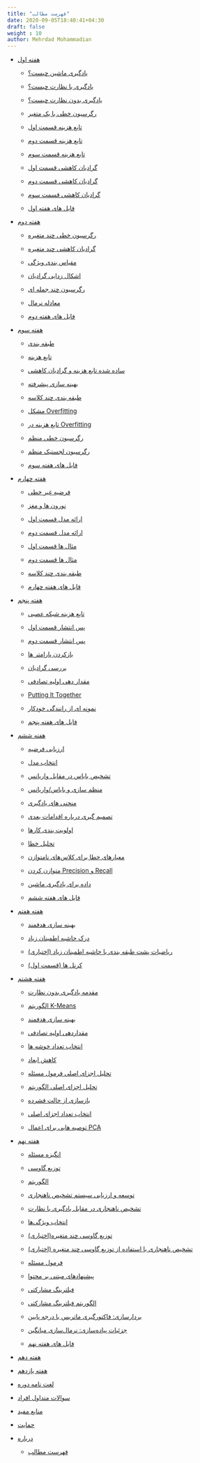 ```yaml
---
title: "فهرست مطالب"
date: 2020-09-05T18:40:41+04:30
draft: false
weight : 10
author: Mehrdad Mohammadian
---
```


<ul class="children children-li">
	

	
		
		
		
	

	

	
		
	
		
			
				
<li>
<a href="/ml-andrew-ng/week1/" class="highlight">   هفته اول </a>
</li>
				

				
			
			

				
<ul>
				

				
					
				

				

				
					
	
		
			
				
<li>
<a href="/ml-andrew-ng/week1/what-is-ml/" class="highlight">یادگیری ماشین چیست؟</a>
</li>
				

				
			
			

				
<ul>
				

				
					
				

				

				
					
	

				

				
</ul>
				
			
		
	
		
			
				
<li>
<a href="/ml-andrew-ng/week1/supervised/" class="highlight">یادگیری با نظارت چیست؟</a>
</li>
				

				
			
			

				
<ul>
				

				
					
				

				

				
					
	

				

				
</ul>
				
			
		
	
		
			
				
<li>
<a href="/ml-andrew-ng/week1/unsupervised/" class="highlight">یادگیری بدون نظارت چیست؟</a>
</li>
				

				
			
			

				
<ul>
				

				
					
				

				

				
					
	

				

				
</ul>
				
			
		
	
		
			
				
<li>
<a href="/ml-andrew-ng/week1/linear-regression-one-variable/" class="highlight">رگرسیون خطی با یک متغیر</a>
</li>
				

				
			
			

				
<ul>
				

				
					
				

				

				
					
	

				

				
</ul>
				
			
		
	
		
			
				
<li>
<a href="/ml-andrew-ng/week1/cost1/" class="highlight">تابع هزینه قسمت اول</a>
</li>
				

				
			
			

				
<ul>
				

				
					
				

				

				
					
	

				

				
</ul>
				
			
		
	
		
			
				
<li>
<a href="/ml-andrew-ng/week1/cost2/" class="highlight">تابع هزینه قسمت دوم</a>
</li>
				

				
			
			

				
<ul>
				

				
					
				

				

				
					
	

				

				
</ul>
				
			
		
	
		
			
				
<li>
<a href="/ml-andrew-ng/week1/cost3/" class="highlight">تابع هزینه قسمت سوم</a>
</li>
				

				
			
			

				
<ul>
				

				
					
				

				

				
					
	

				

				
</ul>
				
			
		
	
		
			
				
<li>
<a href="/ml-andrew-ng/week1/gradient1/" class="highlight">گرادیان کاهشی قسمت اول</a>
</li>
				

				
			
			

				
<ul>
				

				
					
				

				

				
					
	

				

				
</ul>
				
			
		
	
		
			
				
<li>
<a href="/ml-andrew-ng/week1/gradient2/" class="highlight">گرادیان کاهشی قسمت دوم</a>
</li>
				

				
			
			

				
<ul>
				

				
					
				

				

				
					
	

				

				
</ul>
				
			
		
	
		
			
				
<li>
<a href="/ml-andrew-ng/week1/gradient3/" class="highlight">گرادیان کاهشی قسمت سوم</a>
</li>
				

				
			
			

				
<ul>
				

				
					
				

				

				
					
	

				

				
</ul>
				
			
		
	
		
			
				
<li>
<a href="/ml-andrew-ng/week1/files/" class="highlight">فایل های هفته اول</a>
</li>
				

				
			
			

				
<ul>
				

				
					
				

				

				
					
	

				

				
</ul>
				
			
		
	

				

				
</ul>
				
			
		
	
		
			
				
<li>
<a href="/ml-andrew-ng/week2/" class="highlight"> هفته دوم</a>
</li>
				

				
			
			

				
<ul>
				

				
					
				

				

				
					
	
		
			
				
<li>
<a href="/ml-andrew-ng/week2/linear-regression-many-variable/" class="highlight">رگرسیون خطی چند متغیره</a>
</li>
				

				
			
			

				
<ul>
				

				
					
				

				

				
					
	

				

				
</ul>
				
			
		
	
		
			
				
<li>
<a href="/ml-andrew-ng/week2/gradient-many-variable/" class="highlight">گرادیان کاهشی چند متغیره</a>
</li>
				

				
			
			

				
<ul>
				

				
					
				

				

				
					
	

				

				
</ul>
				
			
		
	
		
			
				
<li>
<a href="/ml-andrew-ng/week2/feature-scaling/" class="highlight">مقیاس بندی ویژگی</a>
</li>
				

				
			
			

				
<ul>
				

				
					
				

				

				
					
	

				

				
</ul>
				
			
		
	
		
			
				
<li>
<a href="/ml-andrew-ng/week2/debugging-gradient/" class="highlight">اشکال زدایی گرادیان</a>
</li>
				

				
			
			

				
<ul>
				

				
					
				

				

				
					
	

				

				
</ul>
				
			
		
	
		
			
				
<li>
<a href="/ml-andrew-ng/week2/polynomial-regression/" class="highlight">رگرسیون چند جمله ای</a>
</li>
				

				
			
			

				
<ul>
				

				
					
				

				

				
					
	

				

				
</ul>
				
			
		
	
		
			
				
<li>
<a href="/ml-andrew-ng/week2/normal-equation/" class="highlight">معادله نرمال</a>
</li>
				

				
			
			

				
<ul>
				

				
					
				

				

				
					
	

				

				
</ul>
				
			
		
	
		
			
				
<li>
<a href="/ml-andrew-ng/week2/files/" class="highlight">فایل های هفته دوم</a>
</li>
				

				
			
			

				
<ul>
				

				
					
				

				

				
					
	

				

				
</ul>
				
			
		
	

				

				
</ul>
				
			
		
	
		
			
				
<li>
<a href="/ml-andrew-ng/week3/" class="highlight"> هفته سوم</a>
</li>
				

				
			
			

				
<ul>
				

				
					
				

				

				
					
	
		
			
				
<li>
<a href="/ml-andrew-ng/week3/classification/" class="highlight">طبقه بندی</a>
</li>
				

				
			
			

				
<ul>
				

				
					
				

				

				
					
	

				

				
</ul>
				
			
		
	
		
			
				
<li>
<a href="/ml-andrew-ng/week3/cost-function/" class="highlight">تابع هزینه</a>
</li>
				

				
			
			

				
<ul>
				

				
					
				

				

				
					
	

				

				
</ul>
				
			
		
	
		
			
				
<li>
<a href="/ml-andrew-ng/week3/simplified-cost-gradient/" class="highlight">ساده شده تابع هزینه و گرادیان کاهشی</a>
</li>
				

				
			
			

				
<ul>
				

				
					
				

				

				
					
	

				

				
</ul>
				
			
		
	
		
			
				
<li>
<a href="/ml-andrew-ng/week3/advanced-optimization/" class="highlight">بهینه سازی پیشرفته</a>
</li>
				

				
			
			

				
<ul>
				

				
					
				

				

				
					
	

				

				
</ul>
				
			
		
	
		
			
				
<li>
<a href="/ml-andrew-ng/week3/multiclass-classification/" class="highlight">طبقه بندی چند کلاسه</a>
</li>
				

				
			
			

				
<ul>
				

				
					
				

				

				
					
	

				

				
</ul>
				
			
		
	
		
			
				
<li>
<a href="/ml-andrew-ng/week3/overfitting/" class="highlight">مشکل Overfitting</a>
</li>
				

				
			
			

				
<ul>
				

				
					
				

				

				
					
	

				

				
</ul>
				
			
		
	
		
			
				
<li>
<a href="/ml-andrew-ng/week3/cost-function-overfitting/" class="highlight"> تابع هزینه در Overfitting</a>
</li>
				

				
			
			

				
<ul>
				

				
					
				

				

				
					
	

				

				
</ul>
				
			
		
	
		
			
				
<li>
<a href="/ml-andrew-ng/week3/regularized-linear-regression/" class="highlight">رگرسیون خطی منظم</a>
</li>
				

				
			
			

				
<ul>
				

				
					
				

				

				
					
	

				

				
</ul>
				
			
		
	
		
			
				
<li>
<a href="/ml-andrew-ng/week3/regularized-logistic-regression/" class="highlight">رگرسیون لجستیک منظم</a>
</li>
				

				
			
			

				
<ul>
				

				
					
				

				

				
					
	

				

				
</ul>
				
			
		
	
		
			
				
<li>
<a href="/ml-andrew-ng/week3/files/" class="highlight">فایل های هفته سوم</a>
</li>
				

				
			
			

				
<ul>
				

				
					
				

				

				
					
	

				

				
</ul>
				
			
		
	

				

				
</ul>
				
			
		
	
		
			
				
<li>
<a href="/ml-andrew-ng/week4/" class="highlight"> هفته چهارم</a>
</li>
				

				
			
			

				
<ul>
				

				
					
				

				

				
					
	
		
			
				
<li>
<a href="/ml-andrew-ng/week4/non-linear-hypotheses/" class="highlight">فرضیه غیر خطی</a>
</li>
				

				
			
			

				
<ul>
				

				
					
				

				

				
					
	

				

				
</ul>
				
			
		
	
		
			
				
<li>
<a href="/ml-andrew-ng/week4/neurons-and-brain/" class="highlight">نورون ها و مغز</a>
</li>
				

				
			
			

				
<ul>
				

				
					
				

				

				
					
	

				

				
</ul>
				
			
		
	
		
			
				
<li>
<a href="/ml-andrew-ng/week4/model-representation-1/" class="highlight">ارائه مدل قسمت اول</a>
</li>
				

				
			
			

				
<ul>
				

				
					
				

				

				
					
	

				

				
</ul>
				
			
		
	
		
			
				
<li>
<a href="/ml-andrew-ng/week4/model-representation-2/" class="highlight">ارائه مدل قسمت دوم</a>
</li>
				

				
			
			

				
<ul>
				

				
					
				

				

				
					
	

				

				
</ul>
				
			
		
	
		
			
				
<li>
<a href="/ml-andrew-ng/week4/examples-1/" class="highlight">مثال ها قسمت اول</a>
</li>
				

				
			
			

				
<ul>
				

				
					
				

				

				
					
	

				

				
</ul>
				
			
		
	
		
			
				
<li>
<a href="/ml-andrew-ng/week4/examples-2/" class="highlight">مثال ها قسمت دوم</a>
</li>
				

				
			
			

				
<ul>
				

				
					
				

				

				
					
	

				

				
</ul>
				
			
		
	
		
			
				
<li>
<a href="/ml-andrew-ng/week4/multiclass-classification/" class="highlight">طبقه بندی چند کلاسه</a>
</li>
				

				
			
			

				
<ul>
				

				
					
				

				

				
					
	

				

				
</ul>
				
			
		
	
		
			
				
<li>
<a href="/ml-andrew-ng/week4/files/" class="highlight">فایل های هفته چهارم</a>
</li>
				

				
			
			

				
<ul>
				

				
					
				

				

				
					
	

				

				
</ul>
				
			
		
	

				

				
</ul>
				
			
		
	
		
			
				
<li>
<a href="/ml-andrew-ng/week5/" class="highlight"> هفته پنجم</a>
</li>
				

				
			
			

				
<ul>
				

				
					
				

				

				
					
	
		
			
				
<li>
<a href="/ml-andrew-ng/week5/nn-cost-function/" class="highlight">تابع هزینه شبکه عصبی</a>
</li>
				

				
			
			

				
<ul>
				

				
					
				

				

				
					
	

				

				
</ul>
				
			
		
	
		
			
				
<li>
<a href="/ml-andrew-ng/week5/backpropagation-1/" class="highlight">پس انتشار قسمت اول</a>
</li>
				

				
			
			

				
<ul>
				

				
					
				

				

				
					
	

				

				
</ul>
				
			
		
	
		
			
				
<li>
<a href="/ml-andrew-ng/week5/backpropagation-2/" class="highlight">پس انتشار قسمت دوم</a>
</li>
				

				
			
			

				
<ul>
				

				
					
				

				

				
					
	

				

				
</ul>
				
			
		
	
		
			
				
<li>
<a href="/ml-andrew-ng/week5/unrolling-parameters/" class="highlight">بازکردن پارامتر ها</a>
</li>
				

				
			
			

				
<ul>
				

				
					
				

				

				
					
	

				

				
</ul>
				
			
		
	
		
			
				
<li>
<a href="/ml-andrew-ng/week5/gradient-checking/" class="highlight">بررسی گرادیان</a>
</li>
				

				
			
			

				
<ul>
				

				
					
				

				

				
					
	

				

				
</ul>
				
			
		
	
		
			
				
<li>
<a href="/ml-andrew-ng/week5/random-initialization/" class="highlight">مقدار دهی اولیه تصادفی</a>
</li>
				

				
			
			

				
<ul>
				

				
					
				

				

				
					
	

				

				
</ul>
				
			
		
	
		
			
				
<li>
<a href="/ml-andrew-ng/week5/putting-it-together/" class="highlight">Putting It Together</a>
</li>
				

				
			
			

				
<ul>
				

				
					
				

				

				
					
	

				

				
</ul>
				
			
		
	
		
			
				
<li>
<a href="/ml-andrew-ng/week5/autonomous-driving/" class="highlight">نمونه ای از رانندگی خودکار</a>
</li>
				

				
			
			

				
<ul>
				

				
					
				

				

				
					
	

				

				
</ul>
				
			
		
	
		
			
				
<li>
<a href="/ml-andrew-ng/week5/files/" class="highlight">فایل های هفته پنجم</a>
</li>
				

				
			
			

				
<ul>
				

				
					
				

				

				
					
	

				

				
</ul>
				
			
		
	

				

				
</ul>
				
			
		
	
		
			
				
<li>
<a href="/ml-andrew-ng/week6/" class="highlight"> هفته ششم</a>
</li>
				

				
			
			

				
<ul>
				

				
					
				

				

				
					
	
		
			
				
<li>
<a href="/ml-andrew-ng/week6/evaluating-hypothesis/" class="highlight">ارزیابی فرضیه</a>
</li>
				

				
			
			

				
<ul>
				

				
					
				

				

				
					
	

				

				
</ul>
				
			
		
	
		
			
				
<li>
<a href="/ml-andrew-ng/week6/model-selection/" class="highlight">انتخاب مدل</a>
</li>
				

				
			
			

				
<ul>
				

				
					
				

				

				
					
	

				

				
</ul>
				
			
		
	
		
			
				
<li>
<a href="/ml-andrew-ng/week6/diagnosing-bias-variance/" class="highlight">تشخیص بایاس در مقابل واریانس</a>
</li>
				

				
			
			

				
<ul>
				

				
					
				

				

				
					
	

				

				
</ul>
				
			
		
	
		
			
				
<li>
<a href="/ml-andrew-ng/week6/regularization-and-bias-variance/" class="highlight">منظم سازی و بایاس/واریانس</a>
</li>
				

				
			
			

				
<ul>
				

				
					
				

				

				
					
	

				

				
</ul>
				
			
		
	
		
			
				
<li>
<a href="/ml-andrew-ng/week6/learning-curves/" class="highlight">منحنی های یادگیری</a>
</li>
				

				
			
			

				
<ul>
				

				
					
				

				

				
					
	

				

				
</ul>
				
			
		
	
		
			
				
<li>
<a href="/ml-andrew-ng/week6/deciding-what-to-do-next/" class="highlight">تصمیم گیری درباره اقدامات بعدی</a>
</li>
				

				
			
			

				
<ul>
				

				
					
				

				

				
					
	

				

				
</ul>
				
			
		
	
		
			
				
<li>
<a href="/ml-andrew-ng/week6/prioritizing-what-to-work-on/" class="highlight">اولویت بندی کارها</a>
</li>
				

				
			
			

				
<ul>
				

				
					
				

				

				
					
	

				

				
</ul>
				
			
		
	
		
			
				
<li>
<a href="/ml-andrew-ng/week6/error-analysis/" class="highlight">تحلیل خطا</a>
</li>
				

				
			
			

				
<ul>
				

				
					
				

				

				
					
	

				

				
</ul>
				
			
		
	
		
			
				
<li>
<a href="/ml-andrew-ng/week6/error-metrics-for-skewed-classes/" class="highlight">معیار‌های خطا برای کلاس‌های نامتوازن</a>
</li>
				

				
			
			

				
<ul>
				

				
					
				

				

				
					
	

				

				
</ul>
				
			
		
	
		
			
				
<li>
<a href="/ml-andrew-ng/week6/trading-off-precision-and-recall/" class="highlight">متوازن کردن Precision  و Recall</a>
</li>
				

				
			
			

				
<ul>
				

				
					
				

				

				
					
	

				

				
</ul>
				
			
		
	
		
			
				
<li>
<a href="/ml-andrew-ng/week6/data-for-machine-learning/" class="highlight">داده برای یادگیری ماشین</a>
</li>
				

				
			
			

				
<ul>
				

				
					
				

				

				
					
	

				

				
</ul>
				
			
		
	
		
			
				
<li>
<a href="/ml-andrew-ng/week6/files/" class="highlight">فایل های هفته ششم</a>
</li>
				

				
			
			

				
<ul>
				

				
					
				

				

				
					
	

				

				
</ul>
				
			
		
	

				

				
</ul>
				
			
		
	
		
			
				
<li>
<a href="/ml-andrew-ng/week7/" class="highlight"> هفته هفتم</a>
</li>
				

				
			
			

				
<ul>
				

				
					
				

				

				
					
	
		
			
				
<li>
<a href="/ml-andrew-ng/week7/optimization-objective/" class="highlight">بهینه سازی هدفمند</a>
</li>
				

				
			
			

				
<ul>
				

				
					
				

				

				
					
	

				

				
</ul>
				
			
		
	
		
			
				
<li>
<a href="/ml-andrew-ng/week7/large-margin-intuition/" class="highlight">درک حاشیه اطمینان زیاد</a>
</li>
				

				
			
			

				
<ul>
				

				
					
				

				

				
					
	

				

				
</ul>
				
			
		
	
		
			
				
<li>
<a href="/ml-andrew-ng/week7/mathematics-behind-large-margin-classification/" class="highlight">ریاضیات پشت طبقه بندی با حاشیه اطمینان زیاد (اختیاری)</a>
</li>
				

				
			
			

				
<ul>
				

				
					
				

				

				
					
	

				

				
</ul>
				
			
		
	
		
			
				
<li>
<a href="/ml-andrew-ng/week7/kernels1/" class="highlight"> کرنل ها (قسمت اول)</a>
</li>
				

				
			
			

				
<ul>
				

				
					
				

				

				
					
	

				

				
</ul>
				
			
		
	

				

				
</ul>
				
			
		
	
		
			
				
<li>
<a href="/ml-andrew-ng/week8/" class="highlight"> هفته هشتم</a>
</li>
				

				
			
			

				
<ul>
				

				
					
				

				

				
					
	
		
			
				
<li>
<a href="/ml-andrew-ng/week8/unsupervised-learning-introduction/" class="highlight">مقدمه یادگیری بدون نظارت</a>
</li>
				

				
			
			

				
<ul>
				

				
					
				

				

				
					
	

				

				
</ul>
				
			
		
	
		
			
				
<li>
<a href="/ml-andrew-ng/week8/k-means/" class="highlight">الگوریتم K-Means</a>
</li>
				

				
			
			

				
<ul>
				

				
					
				

				

				
					
	

				

				
</ul>
				
			
		
	
		
			
				
<li>
<a href="/ml-andrew-ng/week8/optimization-objective/" class="highlight">بهینه سازی هدفمند</a>
</li>
				

				
			
			

				
<ul>
				

				
					
				

				

				
					
	

				

				
</ul>
				
			
		
	
		
			
				
<li>
<a href="/ml-andrew-ng/week8/random-initialization/" class="highlight">مقداردهی اولیه تصادفی</a>
</li>
				

				
			
			

				
<ul>
				

				
					
				

				

				
					
	

				

				
</ul>
				
			
		
	
		
			
				
<li>
<a href="/ml-andrew-ng/week8/choosing-the-number-of-clusters/" class="highlight">انتخاب تعداد خوشه ها</a>
</li>
				

				
			
			

				
<ul>
				

				
					
				

				

				
					
	

				

				
</ul>
				
			
		
	
		
			
				
<li>
<a href="/ml-andrew-ng/week8/dimensionality-reduction/" class="highlight">کاهش ابعاد</a>
</li>
				

				
			
			

				
<ul>
				

				
					
				

				

				
					
	

				

				
</ul>
				
			
		
	
		
			
				
<li>
<a href="/ml-andrew-ng/week8/pca-problem-formulation/" class="highlight">تحلیل اجزای اصلی فرمول مسئله</a>
</li>
				

				
			
			

				
<ul>
				

				
					
				

				

				
					
	

				

				
</ul>
				
			
		
	
		
			
				
<li>
<a href="/ml-andrew-ng/week8/pca-algorithm/" class="highlight">تحلیل اجزای اصلی الگوریتم</a>
</li>
				

				
			
			

				
<ul>
				

				
					
				

				

				
					
	

				

				
</ul>
				
			
		
	
		
			
				
<li>
<a href="/ml-andrew-ng/week8/reconstruction-compressed-representation/" class="highlight">بازسازی از حالت فشرده</a>
</li>
				

				
			
			

				
<ul>
				

				
					
				

				

				
					
	

				

				
</ul>
				
			
		
	
		
			
				
<li>
<a href="/ml-andrew-ng/week8/choosing-number-pc/" class="highlight">انتخاب تعداد اجزای اصلی</a>
</li>
				

				
			
			

				
<ul>
				

				
					
				

				

				
					
	

				

				
</ul>
				
			
		
	
		
			
				
<li>
<a href="/ml-andrew-ng/week8/advice-for-applying-pca/" class="highlight">توصیه هایی برای اعمال PCA</a>
</li>
				

				
			
			

				
<ul>
				

				
					
				

				

				
					
	

				

				
</ul>
				
			
		
	

				

				
</ul>
				
			
		
	
		
			
				
<li>
<a href="/ml-andrew-ng/week9/" class="highlight"> هفته نهم</a>
</li>
				

				
			
			

				
<ul>
				

				
					
				

				

				
					
	
		
			
				
<li>
<a href="/ml-andrew-ng/week9/problem-motivation/" class="highlight">انگیزه مسئله</a>
</li>
				

				
			
			

				
<ul>
				

				
					
				

				

				
					
	

				

				
</ul>
				
			
		
	
		
			
				
<li>
<a href="/ml-andrew-ng/week9/gaussian-distribution/" class="highlight">توزیع گاوسی</a>
</li>
				

				
			
			

				
<ul>
				

				
					
				

				

				
					
	

				

				
</ul>
				
			
		
	
		
			
				
<li>
<a href="/ml-andrew-ng/week9/algorithm/" class="highlight">الگوریتم</a>
</li>
				

				
			
			

				
<ul>
				

				
					
				

				

				
					
	

				

				
</ul>
				
			
		
	
		
			
				
<li>
<a href="/ml-andrew-ng/week9/developing-evaluating-anomaly-detection-system/" class="highlight">توسعه و ارزیابی سیستم تشخیص ناهنجاری</a>
</li>
				

				
			
			

				
<ul>
				

				
					
				

				

				
					
	

				

				
</ul>
				
			
		
	
		
			
				
<li>
<a href="/ml-andrew-ng/week9/anomaly-detection-vs-supervised-learning/" class="highlight">تشخیص ناهنجاری در مقابل یادگیری با نظارت </a>
</li>
				

				
			
			

				
<ul>
				

				
					
				

				

				
					
	

				

				
</ul>
				
			
		
	
		
			
				
<li>
<a href="/ml-andrew-ng/week9/choosing-what-features-to-use/" class="highlight">انتخاب ویژگی‌ها</a>
</li>
				

				
			
			

				
<ul>
				

				
					
				

				

				
					
	

				

				
</ul>
				
			
		
	
		
			
				
<li>
<a href="/ml-andrew-ng/week9/multivariate-gaussian-distribution/" class="highlight">توزیع گاوسی چند متغیره(اختیاری)</a>
</li>
				

				
			
			

				
<ul>
				

				
					
				

				

				
					
	

				

				
</ul>
				
			
		
	
		
			
				
<li>
<a href="/ml-andrew-ng/week9/anomaly-detection-using-multivariate-gaussian-distribution/" class="highlight">تشخیص ناهنجاری با استفاده از توزیع گاوسی چند متغیره (اختیاری)</a>
</li>
				

				
			
			

				
<ul>
				

				
					
				

				

				
					
	

				

				
</ul>
				
			
		
	
		
			
				
<li>
<a href="/ml-andrew-ng/week9/problem-formulation/" class="highlight">فرمول مسئله</a>
</li>
				

				
			
			

				
<ul>
				

				
					
				

				

				
					
	

				

				
</ul>
				
			
		
	
		
			
				
<li>
<a href="/ml-andrew-ng/week9/content-based-recommendation/" class="highlight">پیشنهادهای مبتنی بر محتوا</a>
</li>
				

				
			
			

				
<ul>
				

				
					
				

				

				
					
	

				

				
</ul>
				
			
		
	
		
			
				
<li>
<a href="/ml-andrew-ng/week9/collaborative-filtering/" class="highlight">فیلترینگ مشارکتی</a>
</li>
				

				
			
			

				
<ul>
				

				
					
				

				

				
					
	

				

				
</ul>
				
			
		
	
		
			
				
<li>
<a href="/ml-andrew-ng/week9/collaborative-filtering-algorithm/" class="highlight">الگوریتم فیلترینگ مشارکتی</a>
</li>
				

				
			
			

				
<ul>
				

				
					
				

				

				
					
	

				

				
</ul>
				
			
		
	
		
			
				
<li>
<a href="/ml-andrew-ng/week9/vectorization/" class="highlight">بردارسازی: فاکتورگیری ماتریس با درجه پایین</a>
</li>
				

				
			
			

				
<ul>
				

				
					
				

				

				
					
	

				

				
</ul>
				
			
		
	
		
			
				
<li>
<a href="/ml-andrew-ng/week9/mean-normalization/" class="highlight">جزئیات پیاده‌سازی: نرمال‌سازی میانگین</a>
</li>
				

				
			
			

				
<ul>
				

				
					
				

				

				
					
	

				

				
</ul>
				
			
		
	
		
			
				
<li>
<a href="/ml-andrew-ng/week9/files/" class="highlight">فایل های هفته نهم</a>
</li>
				

				
			
			

				
<ul>
				

				
					
				

				

				
					
	

				

				
</ul>
				
			
		
	

				

				
</ul>
				
			
		
	
		
			
				
<li>
<a href="/ml-andrew-ng/week10/" class="highlight"> هفته دهم</a>
</li>
				

				
			
			

				
<ul>
				

				
					
				

				

				
					
	

				

				
</ul>
				
			
		
	
		
			
				
<li>
<a href="/ml-andrew-ng/week11/" class="highlight"> هفته یازدهم</a>
</li>
				

				
			
			

				
<ul>
				

				
					
				

				

				
					
	

				

				
</ul>
				
			
		
	
		
			
				
<li>
<a href="/ml-andrew-ng/dictionary/" class="highlight">لغت نامه دوره </a>
</li>
				

				
			
			

				
<ul>
				

				
					
				

				

				
					
	

				

				
</ul>
				
			
		
	
		
			
				
<li>
<a href="/ml-andrew-ng/questions/" class="highlight">سوالات متداول افراد </a>
</li>
				

				
			
			

				
<ul>
				

				
					
				

				

				
					
	

				

				
</ul>
				
			
		
	
		
			
				
<li>
<a href="/ml-andrew-ng/useful-articles/" class="highlight">منابع مفید </a>
</li>
				

				
			
			

				
<ul>
				

				
					
				

				

				
					
	

				

				
</ul>
				
			
		
	
		
			
				
<li>
<a href="/ml-andrew-ng/sponsorship/" class="highlight">حمایت</a>
</li>
				

				
			
			

				
<ul>
				

				
					
				

				

				
					
	

				

				
</ul>
				
			
		
	
		
			
				
<li>
<a href="/ml-andrew-ng/about/" class="highlight">درباره </a>
</li>
				

				
			
			

				
<ul>
				

				
					
				

				

				
					
	
		
			
				
<li>
<a href="/ml-andrew-ng/about/table-of-contents/" class="highlight">فهرست مطالب</a>
</li>
				

				
			
			

				
<ul>
				

				
					
				

				

				
					
	

				

				
</ul>
				
			
		
	

				

				
</ul>
				
			
		
	

	
</ul>